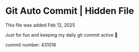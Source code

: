 # Git Auto Commit | Hidden File

This file was added Feb 12, 2025

Just for fun and keeping my daily git commit active 🤪

commit number: 431016
